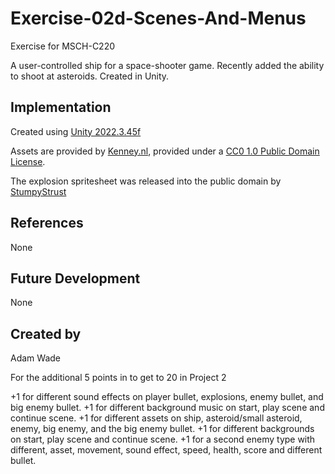 # Exercise-02d-Scenes-And-Menus

Exercise for MSCH-C220

A user-controlled ship for a space-shooter game. Recently added the ability to shoot at asteroids. Created in Unity.

## Implementation

Created using [Unity 2022.3.45f](https://unity.com)

Assets are provided by [Kenney.nl](https://kenney.nl/assets/space-shooter-extension), provided under a [CC0 1.0 Public Domain License](https://creativecommons.org/publicdomain/zero/1.0/).

The explosion spritesheet was released into the public domain by [StumpyStrust](https://opengameart.org/content/explosion-sheet)

## References
None

## Future Development
None

## Created by
Adam Wade

For the additional 5 points in to get to 20 in Project 2

+1 for different sound effects on player bullet, explosions, enemy bullet, and big enemy bullet.
+1 for different background music on start, play scene and continue scene.
+1 for different assets on ship, asteroid/small asteroid, enemy, big enemy, and the big enemy bullet.
+1 for different backgrounds on start, play scene and continue scene.
+1 for a second enemy type with different, asset, movement, sound effect, speed, health, score and different bullet.
